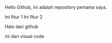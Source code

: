 Hello Github, ini adalah repository pertama saya.

Ini fitur 1
Ini fitur 2

Halo dari github

ini dari visual code

